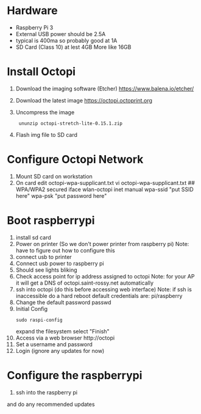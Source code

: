 # Hardware
* Raspberry Pi 3
* External USB power should be 2.5A
* typical is 400ma so probably good at 1A
* SD Card (Class 10) at lest 4GB More like 16GB


# Install Octopi
1. Download the imaging software (Etcher)
      https://www.balena.io/etcher/
2. Download the latest image
   https://octopi.octoprint.org
3. Uncompress the image

        ununzip octopi-stretch-lite-0.15.1.zip 
4. Flash img file to SD card
# Configure Octopi Network
1. Mount SD card on workstation
2. On card edit octopi-wpa-supplicant.txt
        vi octopi-wpa-supplicant.txt
        ## WPA/WPA2 secured
        iface wlan-octopi inet manual
           wpa-ssid "put SSID here"
           wpa-psk "put password here"
# Boot raspberrypi
1. install sd card
1. Power on printer (So we don't power printer from raspberry pi)
   Note: have to figure out how to configure this
1. connect usb to printer
1. Connect usb power to raspberry pi
1. Should see lights bliking
1. Check access point for ip address assigned to octopi
   Note: for your AP it will get a DNS of octopi.saint-rossy.net automatically
1. ssh into octopi (do this before accessing web interface)
   Note: if ssh is inaccessible do a hard reboot
   default credentials are: pi/raspberry
1. Change the default password
   passwd
1. Initial Config
   ```
   sudo raspi-config
   ```
   expand the filesystem
   select "Finish"
1. Access via a web browser
   http://octopi
1. Set a username and password
1. Login (ignore any updates for now)
# Configure the raspberrypi
1. ssh into the raspberry pi

and do any recommended updates

<!--stackedit_data:
eyJoaXN0b3J5IjpbMzA3OTY3MDM0XX0=
-->